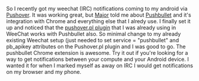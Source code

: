 <!-- 
.. title: Using PushBullet for Notifications in Android/Chrome
.. slug: using-pushbullet-for-notifications-in-androidchrome
.. date: 2015-02-19 09:31:22 UTC-06:00
.. tags: android,notifications
.. category: 
.. link: 
.. description: 
.. type: text
-->

So I recently got my weechat (IRC) notifications coming to my android via [Pushover](https://pushover.net/).  It was working great, but [Major](https://major.io/) told me about [Pushbullet](https://www.pushbullet.com) and it's integration with Chrome and everything else that I alredy use.  I finally set it up and noticed that the [pushover.pl plugin](https://weechat.org/scripts/source/pushover.pl.html) that I was already using in WeeChat works with Pushbullet also.  So minimal change to my already existing Weechat setup (just needed to set service = "pushbullet" and pb_apikey attributes on the Pushover.pl plugin and I was good to go.  The pushbullet Chrome extension is awesome.  Try it out if you're looking for a way to get notifications between your compute and your Android device.  I wanted it for when I marked myself as away on IRC I would get notifications on my browser and my phone.
